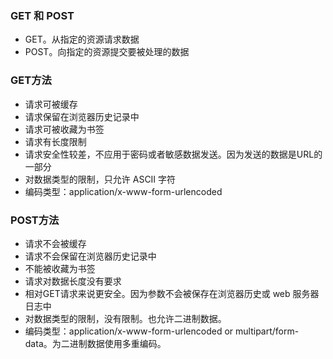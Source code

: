### GET 和 POST
- GET。从指定的资源请求数据
- POST。向指定的资源提交要被处理的数据


### GET方法
- 请求可被缓存
- 请求保留在浏览器历史记录中
- 请求可被收藏为书签
- 请求有长度限制
- 请求安全性较差，不应用于密码或者敏感数据发送。因为发送的数据是URL的一部分
- 对数据类型的限制，只允许 ASCII 字符
- 编码类型：application/x-www-form-urlencoded

### POST方法
- 请求不会被缓存
- 请求不会保留在浏览器历史记录中
- 不能被收藏为书签
- 请求对数据长度没有要求
- 相对GET请求来说更安全。因为参数不会被保存在浏览器历史或 web 服务器日志中
- 对数据类型的限制，没有限制。也允许二进制数据。
- 编码类型：application/x-www-form-urlencoded or multipart/form-data。为二进制数据使用多重编码。
